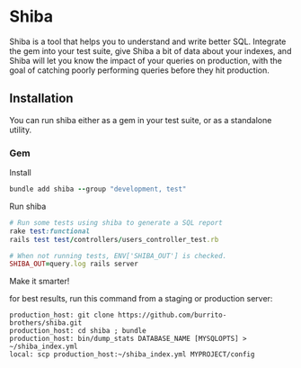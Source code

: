 # Shiba

Shiba is a tool that helps you to understand and write better SQL.  Integrate
the gem into your test suite, give Shiba a bit of data about your indexes, and Shiba
will let you know the impact of your queries on production, with the goal of catching
poorly performing queries before they hit production.

## Installation

You can run shiba either as a gem in your test suite, or as a standalone utility.

### Gem

Install

```ruby
bundle add shiba --group "development, test"
```

Run shiba

```ruby
# Run some tests using shiba to generate a SQL report
rake test:functional
rails test test/controllers/users_controller_test.rb

# When not running tests, ENV['SHIBA_OUT'] is checked.
SHIBA_OUT=query.log rails server
```

Make it smarter!

for best results, run this command from a staging or production server:

```
production_host: git clone https://github.com/burrito-brothers/shiba.git
production_host: cd shiba ; bundle
production_host: bin/dump_stats DATABASE_NAME [MYSQLOPTS] > ~/shiba_index.yml
local: scp production_host:~/shiba_index.yml MYPROJECT/config
```


